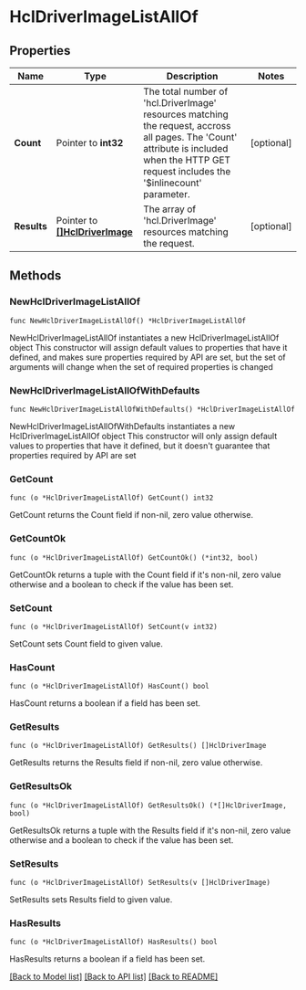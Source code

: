 # HclDriverImageListAllOf

## Properties

Name | Type | Description | Notes
------------ | ------------- | ------------- | -------------
**Count** | Pointer to **int32** | The total number of &#39;hcl.DriverImage&#39; resources matching the request, accross all pages. The &#39;Count&#39; attribute is included when the HTTP GET request includes the &#39;$inlinecount&#39; parameter. | [optional] 
**Results** | Pointer to [**[]HclDriverImage**](hcl.DriverImage.md) | The array of &#39;hcl.DriverImage&#39; resources matching the request. | [optional] 

## Methods

### NewHclDriverImageListAllOf

`func NewHclDriverImageListAllOf() *HclDriverImageListAllOf`

NewHclDriverImageListAllOf instantiates a new HclDriverImageListAllOf object
This constructor will assign default values to properties that have it defined,
and makes sure properties required by API are set, but the set of arguments
will change when the set of required properties is changed

### NewHclDriverImageListAllOfWithDefaults

`func NewHclDriverImageListAllOfWithDefaults() *HclDriverImageListAllOf`

NewHclDriverImageListAllOfWithDefaults instantiates a new HclDriverImageListAllOf object
This constructor will only assign default values to properties that have it defined,
but it doesn't guarantee that properties required by API are set

### GetCount

`func (o *HclDriverImageListAllOf) GetCount() int32`

GetCount returns the Count field if non-nil, zero value otherwise.

### GetCountOk

`func (o *HclDriverImageListAllOf) GetCountOk() (*int32, bool)`

GetCountOk returns a tuple with the Count field if it's non-nil, zero value otherwise
and a boolean to check if the value has been set.

### SetCount

`func (o *HclDriverImageListAllOf) SetCount(v int32)`

SetCount sets Count field to given value.

### HasCount

`func (o *HclDriverImageListAllOf) HasCount() bool`

HasCount returns a boolean if a field has been set.

### GetResults

`func (o *HclDriverImageListAllOf) GetResults() []HclDriverImage`

GetResults returns the Results field if non-nil, zero value otherwise.

### GetResultsOk

`func (o *HclDriverImageListAllOf) GetResultsOk() (*[]HclDriverImage, bool)`

GetResultsOk returns a tuple with the Results field if it's non-nil, zero value otherwise
and a boolean to check if the value has been set.

### SetResults

`func (o *HclDriverImageListAllOf) SetResults(v []HclDriverImage)`

SetResults sets Results field to given value.

### HasResults

`func (o *HclDriverImageListAllOf) HasResults() bool`

HasResults returns a boolean if a field has been set.


[[Back to Model list]](../README.md#documentation-for-models) [[Back to API list]](../README.md#documentation-for-api-endpoints) [[Back to README]](../README.md)


